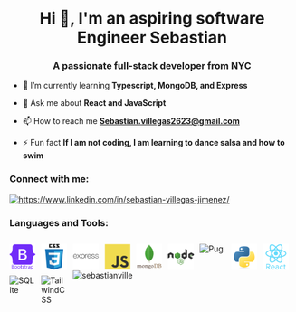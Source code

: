 <h1 align="center">Hi 👋, I'm an aspiring software Engineer Sebastian</h1>
<h3 align="center">A passionate full-stack developer from NYC</h3>

- 🌱 I’m currently learning **Typescript, MongoDB, and Express**

- 💬 Ask me about **React and JavaScript**

- 📫 How to reach me **Sebastian.villegas2623@gmail.com**

- ⚡ Fun fact **If I am not coding, I am learning to dance salsa and how to swim**

<h3 align="left">Connect with me:</h3>
<p align="left">
<a href="https://linkedin.com/in/https://www.linkedin.com/in/sebastian-villegas-jimenez/" target="blank"><img align="center" src="https://raw.githubusercontent.com/rahuldkjain/github-profile-readme-generator/master/src/images/icons/Social/linked-in-alt.svg" alt="https://www.linkedin.com/in/sebastian-villegas-jimenez/" height="30" width="40" /></a>
</p>

<h3 align="left">Languages and Tools:</h3>
<img align="left" alt="Bootstrap" width="46px" style='padding: 10px 10px 0 0' src="https://raw.githubusercontent.com/devicons/devicon/master/icons/bootstrap/bootstrap-plain-wordmark.svg"/>
<img align="left" alt="CSS3" width="46px" style='padding: 10px 10px 0 0' src="https://raw.githubusercontent.com/devicons/devicon/master/icons/css3/css3-original-wordmark.svg"/>
<img align="left" alt="ExpressJS" width="46px" style='padding: 10px 10px 0 0' src="https://raw.githubusercontent.com/devicons/devicon/master/icons/express/express-original-wordmark.svg"/>
<img align="left" alt="JavaScript" width="46px" style='padding: 10px 10px 0 0' src="https://raw.githubusercontent.com/devicons/devicon/master/icons/javascript/javascript-original.svg"/>
<img align="left" alt="MongoDB" width="46px" style='padding: 10px 10px 0 0' src="https://raw.githubusercontent.com/devicons/devicon/master/icons/mongodb/mongodb-original-wordmark.svg"/>
<img align="left" alt="NodeJS" width="46px" style='padding: 10px 10px 0 0' src="https://raw.githubusercontent.com/devicons/devicon/master/icons/nodejs/nodejs-original-wordmark.svg"/>
<img align="left" alt="Pug" width="46px" style='padding: 10px 10px 0 0' src="https://cdn.worldvectorlogo.com/logos/pug.svg"/>
<img align="left" alt="Python" width="46px" style='padding: 10px 10px 0 0' src="https://raw.githubusercontent.com/devicons/devicon/master/icons/python/python-original.svg"/>
<img align="left" alt="ReactJS" width="46px" style='padding: 10px 10px 0 0' src="https://raw.githubusercontent.com/devicons/devicon/master/icons/react/react-original-wordmark.svg"/>
<img align="left" alt="SQLite" width="46px" style='padding: 10px 10px 0 0' src="https://www.vectorlogo.zone/logos/sqlite/sqlite-icon.svg"/>
<img align="left" alt="TailwindCSS" width="46px" style='padding: 10px 10px 0 0' src="https://www.vectorlogo.zone/logos/tailwindcss/tailwindcss-icon.svg"/>
<p><img align="center" src="https://github-readme-streak-stats.herokuapp.com/?user=sebastianville&" alt="sebastianville" /></p>
